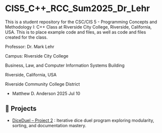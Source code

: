 # CIS5_C++_RCC_Sum2025_Dr_Lehr
This is a student repository for the CSC/CIS 5 - Programming Concepts and Methodology I: C++ Class at Riverside City College, Riverside, California, USA.    This is to place example code and files, as well as code and files created for the class.

Professor:  Dr. Mark Lehr

Campus: Riverside City College

  Business, Law, and Computer Information Systems Building

Riverside, California, USA

Riverside Community College District

- Matthew D. Anderson 2025 Jul 10

## 🎯 Projects

- [DiceDuel – Project 2](./DiceDuel-Project_2/README.md)
: Iterative dice duel program exploring modularity, sorting, and documentation mastery.


